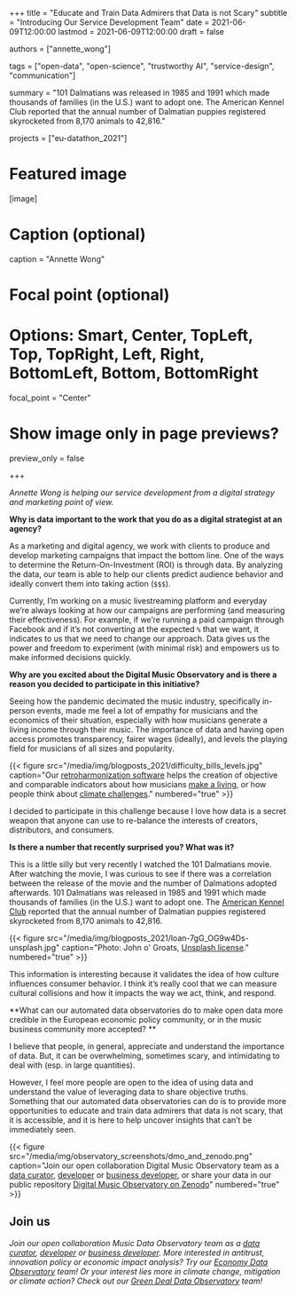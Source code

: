 +++
title = "Educate and Train Data Admirers that Data is not Scary"
subtitle = "Introducing Our Service Development Team"
date = 2021-06-09T12:00:00
lastmod = 2021-06-09T12:00:00
draft = false

authors = ["annette_wong"]

tags = ["open-data", "open-science", "trustworthy AI", "service-design", "communication"]

summary = "101 Dalmatians was released in 1985 and 1991 which made thousands of families (in the U.S.) want to adopt one. The American Kennel Club reported that the annual number of Dalmatian puppies registered skyrocketed from 8,170 animals to 42,816."

projects = ["eu-datathon_2021"]

# Featured image
[image]
  # Caption (optional)
  caption = "Annette Wong"

  # Focal point (optional)
  # Options: Smart, Center, TopLeft, Top, TopRight, Left, Right, BottomLeft, Bottom, BottomRight
  focal_point = "Center"

  # Show image only in page previews?
  preview_only = false

+++

*Annette Wong is helping our service development from a digital strategy and marketing point of view.*

**Why is data important to the work that you do as a digital strategist at an agency?**

As a marketing and digital agency, we work with clients to produce and develop marketing campaigns that impact the bottom line. One of the ways to determine the Return-On-Investment (ROI) is through data. By analyzing the data, our team is able to help our clients predict audience behavior and ideally convert them into taking action (`$$$`).

Currently, I’m working on a music livestreaming platform and everyday we’re always looking at how our campaigns are performing (and measuring their effectiveness). For example, if we’re running a paid campaign through Facebook and if it’s not converting at the expected `%` that we want, it indicates to us that we need to change our approach. Data gives us the power and freedom to experiment (with minimal risk) and empowers us to make informed decisions quickly.

**Why are you excited about the Digital Music Observatory and is there a reason you decided to participate in this initiative?** 

Seeing how the pandemic decimated the music industry, specifically in-person events, made me feel a lot of empathy for musicians and the economics of their situation, especially with how musicians generate a living income through their music. The importance of data and having open access promotes transparency, fairer wages (ideally), and levels the playing field for musicians of all sizes and popularity.

{{< figure src="/media/img/blogposts_2021/difficulty_bills_levels.jpg" caption="Our [retroharmonization software](https://retroharmonize.dataobservatory.eu/) helps the creation of objective and comparable indicators about how musicians [make a living](https://data.music.dataobservatory.eu/music-economy.html#supply), or how people think about [climate challenges](https://greendeal.dataobservatory.eu/post/2021-04-23-belgium-flood-insurance/)." numbered="true" >}}

I decided to participate in this challenge because I love how data is a secret weapon that anyone can use to re-balance the interests of creators, distributors, and consumers.

**Is there a number that recently surprised you? What was it?**

This is a little silly but very recently I watched the 101 Dalmatians movie. After watching the movie, I was curious to see if there was a correlation between the release of the movie and the number of Dalmations adopted afterwards. 101 Dalmatians was released in 1985 and 1991 which made thousands of families (in the U.S.) want to adopt one. The [American Kennel Club](https://www.akc.org/) reported that the annual number of Dalmatian puppies registered skyrocketed from 8,170 animals to 42,816.

{{< figure src="/media/img/blogposts_2021/loan-7gG_OG9w4Ds-unsplash.jpg" caption="Photo: John o' Groats, [Unsplash license](https://unsplash.com/license)." numbered="true" >}}

This information is interesting because it validates the idea of how culture influences consumer behavior. I think it’s really cool that we can measure cultural collisions and how it impacts the way we act, think, and respond.

**What can our automated data observatories do to make open data more credible in the European economic policy community, or in the music business community more accepted? **

I believe that people, in general, appreciate and understand the importance of data. But, it can be overwhelming, sometimes scary, and intimidating to deal with (esp. in large quantities).

However, I feel more people are open to the idea of using data and understand the value of leveraging data to share objective truths. Something that our automated data observatories can do is to provide more opportunities to educate and train data admirers that data is not scary, that it is accessible, and it is here to help uncover insights that can’t be immediately seen.

{{< figure src="/media/img/observatory_screenshots/dmo_and_zenodo.png" caption="Join our open collaboration Digital Music Observatory team as a [data curator](/authors/curator), [developer](/authors/developer) or [business developer](/authors/team), or share your data in our public repository [Digital Music Observatory on Zenodo](https://zenodo.org/communities/music_observatory/)" numbered="true" >}}

## Join us

*Join our open collaboration Music Data Observatory team as a [data curator](/authors/curator), [developer](/authors/developer) or [business developer](/authors/team). More interested in antitrust, innovation policy or economic impact analysis? Try our [Economy Data Observatory](https://economy.dataobservatory.eu/#contributors) team! Or your interest lies more in climate change, mitigation or climate action? Check out our [Green Deal Data Observatory](https://greendeal.dataobservatory.eu/#contributors) team!*
